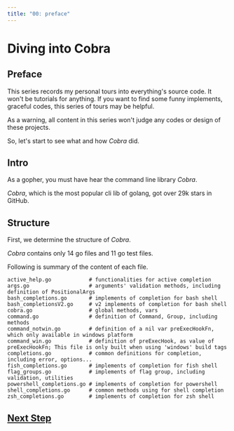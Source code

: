 ```yaml
---
title: "00: preface"
---
```


# Diving into Cobra

## Preface

This series records my personal tours into everything's source code. It won't be tutorials for anything. If you want to find some funny implements, graceful codes, this series of tours may be helpful.

As a warning, all content in this series won't judge any codes or design of these projects.

So, let's start to see what and how *Cobra* did.

## Intro

As a gopher, you must have hear the command line library *Cobra*.

*Cobra*, which is the most popular cli lib of golang, got over 29k stars in GitHub. 

## Structure

First, we determine the structure of *Cobra*.

*Cobra* contains only 14 go files and 11 go test files.

Following is summary of the content of each file.

```shell
active_help.go            # functionalities for active completion
args.go                   # arguments' validation methods, including definition of PositionalArgs
bash_completions.go       # implements of completion for bash shell
bash_completionsV2.go     # v2 implements of completion for bash shell
cobra.go                  # global methods, vars
command.go                # definition of Command, Group, including methods
command_notwin.go         # definition of a nil var preExecHookFn, which only available in windows platform
command_win.go            # definition of preExecHook, as value of preExecHookFn; This file is only built when using 'windows' build tags
completions.go            # common definitions for completion, including error, options...
fish_completions.go       # implements of completion for fish shell
flag_groups.go            # implements of flag group, including validation, utilities
powershell_completions.go # implements of completion for powershell
shell_completions.go      # common methods using for shell completion
zsh_completions.go        # implements of completion for zsh shell
```

## [Next Step](01-command.md)
